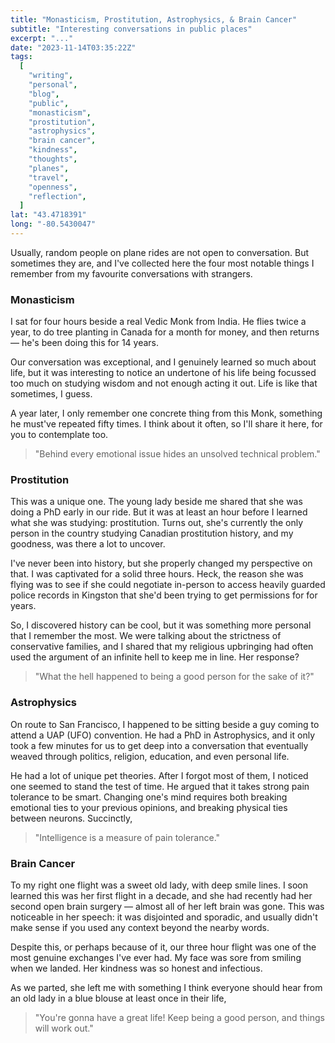 ```yaml
---
title: "Monasticism, Prostitution, Astrophysics, & Brain Cancer"
subtitle: "Interesting conversations in public places"
excerpt: "..."
date: "2023-11-14T03:35:22Z"
tags:
  [
    "writing",
    "personal",
    "blog",
    "public",
    "monasticism",
    "prostitution",
    "astrophysics",
    "brain cancer",
    "kindness",
    "thoughts",
    "planes",
    "travel",
    "openness",
    "reflection",
  ]
lat: "43.4718391"
long: "-80.5430047"
---
```


Usually, random people on plane rides are not open to conversation. But sometimes they are, and I've collected here the four most notable things I remember from my favourite conversations with strangers.

### Monasticism

I sat for four hours beside a real Vedic Monk from India. He flies twice a year, to do tree planting in Canada for a month for money, and then returns — he's been doing this for 14 years.

Our conversation was exceptional, and I genuinely learned so much about life, but it was interesting to notice an undertone of his life being focussed too much on studying wisdom and not enough acting it out. Life is like that sometimes, I guess.

A year later, I only remember one concrete thing from this Monk, something he must've repeated fifty times. I think about it often, so I'll share it here, for you to contemplate too.

> "Behind every emotional issue hides an unsolved technical problem."

### Prostitution

This was a unique one. The young lady beside me shared that she was doing a PhD early in our ride. But it was at least an hour before I learned what she was studying: prostitution. Turns out, she's currently the only person in the country studying Canadian prostitution history, and my goodness, was there a lot to uncover.

I've never been into history, but she properly changed my perspective on that. I was captivated for a solid three hours. Heck, the reason she was flying was to see if she could negotiate in-person to access heavily guarded police records in Kingston that she'd been trying to get permissions for for years.

So, I discovered history can be cool, but it was something more personal that I remember the most. We were talking about the strictness of conservative families, and I shared that my religious upbringing had often used the argument of an infinite hell to keep me in line. Her response?

> "What the hell happened to being a good person for the sake of it?"

### Astrophysics

On route to San Francisco, I happened to be sitting beside a guy coming to attend a UAP (UFO) convention. He had a PhD in Astrophysics, and it only took a few minutes for us to get deep into a conversation that eventually weaved through politics, religion, education, and even personal life.

He had a lot of unique pet theories. After I forgot most of them, I noticed one seemed to stand the test of time. He argued that it takes strong pain tolerance to be smart. Changing one's mind requires both breaking emotional ties to your previous opinions, and breaking physical ties between neurons. Succinctly,

> "Intelligence is a measure of pain tolerance."

### Brain Cancer

To my right one flight was a sweet old lady, with deep smile lines. I soon learned this was her first flight in a decade, and she had recently had her second open brain surgery — almost all of her left brain was gone. This was noticeable in her speech: it was disjointed and sporadic, and usually didn't make sense if you used any context beyond the nearby words.

Despite this, or perhaps because of it, our three hour flight was one of the most genuine exchanges I've ever had. My face was sore from smiling when we landed. Her kindness was so honest and infectious.

As we parted, she left me with something I think everyone should hear from an old lady in a blue blouse at least once in their life,

> "You're gonna have a great life! Keep being a good person, and things will work out."
